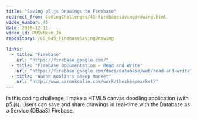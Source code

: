 ```yaml
---
title: "Saving p5.js Drawings to Firebase"
redirect_from: CodingChallenges/45-firebasesavingdrawing.html
video_number: 45
date: 2016-12-11
video_id: RUSvMxxm_Jo
repository: /CC_045_FirebaseSavingDrawing

links:
  - title: "Firebase"
    url: "https://firebase.google.com/"
  - title: "Firebase Documentation - Read and Write"
    url: "https://firebase.google.com/docs/database/web/read-and-write"
  - title: "Aaron Koblin's Sheep Market"
    url: "http://www.aaronkoblin.com/work/thesheepmarket/"
---
```


In this coding challenge, I make a HTML5 canvas doodling application (with p5.js).  Users can save and share drawings in real-time with the Database as a Service (DBaaS) Firebase.

